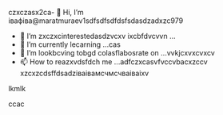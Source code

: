 czxczasx2ca- 👋 Hi, I’m івафіва@maratmuraev1sdfsdfsdfdsfsdasdzadxzc979
- 👀 I’m zxczxcinterestedasdzvcxv ixcbfdvcvvn ...
- 🌱 I’m currently lecarning ...cas
- 💞️ I’m lookbcving tobgd colasflabosrate on ...vvkjcxvxcvxcv
- 📫 How to reazxvdsfdch me ...adfczxcasvfvccvbacxzccv
xzcxzcdsffdsadzіваівамсчмсчваіваіxv
<!---dsvause itszxc `README.mj;jkb hcxz/` (this file) apfbdpears on your GitHub profile.
You can click the Preview link to take a look at your changes.

sfvcxbcxvcxvsdf
--->lkmlk
ccac
